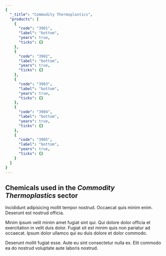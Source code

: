 ```yaml
---
{
  "_title": "Commodity Thermoplastics",
  "products": [
    {
      "code": "3901",
      "label": "bottom",
      "years": true,
      "ticks": {}
    },
    {
      "code": "3902",
      "label": "bottom",
      "years": true,
      "ticks": {}
    },
    {
      "code": "3903",
      "label": "bottom",
      "years": true,
      "ticks": {}
    },
    {
      "code": "3904",
      "label": "bottom",
      "years": true,
      "ticks": {}
    },
    {
      "code": "3905",
      "label": "bottom",
      "years": true,
      "ticks": {}
    }
  ]
}
---
```


## Chemicals used in the _Commodity Thermoplastics_ sector

Incididunt adipisicing mollit tempor nostrud. Occaecat quis minim enim. Deserunt est nostrud officia.

Minim ipsum velit minim amet fugiat sint qui. Qui dolore dolor officia et exercitation in velit duis dolor. Fugiat sit est minim quis non pariatur ad occaecat. Ipsum dolor ullamco qui eu duis dolore et dolor commodo.

Deserunt mollit fugiat esse. Aute eu sint consectetur nulla ex. Elit commodo ea do nostrud voluptate aute laboris nostrud.